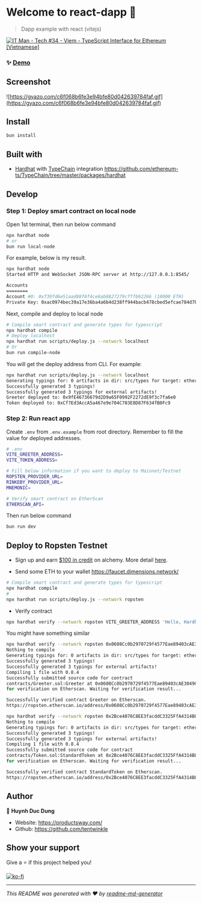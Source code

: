 # Welcome to react-dapp 👋


> Dapp example with react (vitejs)

[![IT Man - Tech #34 - Viem - TypeScript Interface for Ethereum [Vietnamese]](https://i.ytimg.com/vi/D3_RePAQ9xQ/hqdefault.jpg)](https://www.youtube.com/watch?v=D3_RePAQ9xQ)

### ✨ [Demo](https://dapp-demo.productsway.com/)

## Screenshot

![https://gyazo.com/c6f068b6fe3e94bfe80d042639784faf.gif](https://gyazo.com/c6f068b6fe3e94bfe80d042639784faf.gif)

## Install

```sh
bun install
```

## Built with

- [Hardhat](https://hardhat.org/) with [TypeChain](https://github.com/ethereum-ts/TypeChain) integration https://github.com/ethereum-ts/TypeChain/tree/master/packages/hardhat

## Develop

### Step 1: Deploy smart contract on local node

Open 1st terminal, then run below command

```sh
npx hardhat node
# or
bun run local-node
```

For example, below is my result.

```sh
npx hardhat node
Started HTTP and WebSocket JSON-RPC server at http://127.0.0.1:8545/

Accounts
========
Account #0: 0xf39fd6e51aad88f6f4ce6ab8827279cfffb92266 (10000 ETH)
Private Key: 0xac0974bec39a17e36ba4a6b4d238ff944bacb478cbed5efcae784d7bf4f2ff80
```

Next, compile and deploy to local node

```sh
# Compile smart contract and generate types for typescript
npx hardhat compile
# Deploy localhost
npx hardhat run scripts/deploy.js --network localhost
# Or
bun run compile-node
```

You will get the deploy address from CLI. For example:

```sh
npx hardhat run scripts/deploy.js --network localhost
Generating typings for: 0 artifacts in dir: src/types for target: ethers-v5
Successfully generated 3 typings!
Successfully generated 3 typings for external artifacts!
Greeter deployed to: 0x9fE46736679d2D9a65F0992F2272dE9f3c7fa6e0
Token deployed to: 0xCf7Ed3AccA5a467e9e704C703E8D87F634fB0Fc9
```

### Step 2: Run react app

Create `.env` from `.env.example` from root directory. Remember to fill the value for deployed addresses.

```sh
# .env
VITE_GREETER_ADDRESS=
VITE_TOKEN_ADDRESS=

# Fill below information if you want to deploy to Mainnet/Testnet
ROPSTEN_PROVIDER_URL=
RINKEBY_PROVIDER_URL=
MNEMONIC=

# Verify smart contract on EtherScan
ETHERSCAN_API=
```

Then run below command

```sh
bun run dev
```

## Deploy to Ropsten Testnet

- Sign up and earn [$100 in credit](https://alchemy.com/?r=9ae3d9f1-56c4-476e-9f7e-23387e0e166a) on alchemy. More detail [here](https://docs.alchemy.com/alchemy/introduction/referral-program).

- Send some ETH to your wallet https://faucet.dimensions.network/

```sh
# Compile smart contract and generate types for typescript
npx hardhat compile
#
npx hardhat run scripts/deploy.js --network ropsten
```

- Verify contract

```sh
npx hardhat verify --network ropsten VITE_GREETER_ADDRESS 'Hello, Hardhat!'
```

You might have something similar

```sh
npx hardhat verify --network ropsten 0x0608Cc0b2970729f4577Eae89403cAE3049C1525  'Hello, Hardhat!'
Nothing to compile
Generating typings for: 0 artifacts in dir: src/types for target: ethers-v5
Successfully generated 3 typings!
Successfully generated 3 typings for external artifacts!
Compiling 1 file with 0.8.4
Successfully submitted source code for contract
contracts/Greeter.sol:Greeter at 0x0608Cc0b2970729f4577Eae89403cAE3049C1525
for verification on Etherscan. Waiting for verification result...

Successfully verified contract Greeter on Etherscan.
https://ropsten.etherscan.io/address/0x0608Cc0b2970729f4577Eae89403cAE3049C1525#code
```

```sh
npx hardhat verify --network ropsten 0x2Bce4076C8EE3facddC3325FfA4314B854d9447b 1000000 'ERC20 Demo Token' 18 'EDT'
Nothing to compile
Generating typings for: 0 artifacts in dir: src/types for target: ethers-v5
Successfully generated 3 typings!
Successfully generated 3 typings for external artifacts!
Compiling 1 file with 0.8.4
Successfully submitted source code for contract
contracts/Token.sol:StandardToken at 0x2Bce4076C8EE3facddC3325FfA4314B854d9447b
for verification on Etherscan. Waiting for verification result...

Successfully verified contract StandardToken on Etherscan.
https://ropsten.etherscan.io/address/0x2Bce4076C8EE3facddC3325FfA4314B854d9447b#code
```

## Author

👤 **Huynh Duc Dung**

- Website: https://productsway.com/
- Github: https://github.com/tentwinkle


## Show your support

Give a ⭐️ if this project helped you!

[![ko-fi](https://ko-fi.com/img/githubbutton_sm.svg)](https://ko-fi.com/Q5Q61Q7YM)

---

_This README was generated with ❤️ by [readme-md-generator](https://github.com/kefranabg/readme-md-generator)_
